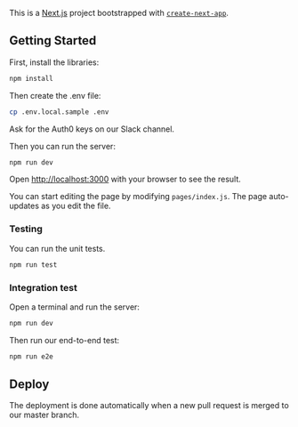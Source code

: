 This is a [Next.js](https://nextjs.org/) project bootstrapped with [`create-next-app`](https://github.com/vercel/next.js/tree/canary/packages/create-next-app).

## Getting Started

First, install the libraries:

```bash
npm install
```

Then create the .env file:

```bash
cp .env.local.sample .env
```

Ask for the Auth0 keys on our Slack channel.

Then you can run the server:

```bash
npm run dev
```

Open [http://localhost:3000](http://localhost:3000) with your browser to see the result.

You can start editing the page by modifying `pages/index.js`. The page auto-updates as you edit the file.

### Testing

You can run the unit tests.

```bash
npm run test
```

### Integration test

Open a terminal and run the server:

```bash
npm run dev
```

Then run our end-to-end test:

```bash
npm run e2e
```

## Deploy

The deployment is done automatically when a new pull request is merged to our master branch.
